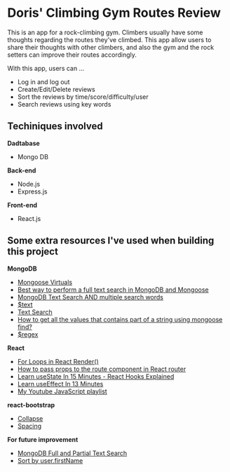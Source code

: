 # Doris' Climbing Gym Routes Review
<p>This is an app for a rock-climbing gym. Climbers usually have some thoughts regarding the routes they've climbed. This app allow users to share their thoughts with other climbers, and also the gym and the rock setters can improve their routes accordingly.</p>

With this app, users can ...
- Log in and log out
- Create/Edit/Delete reviews
- Sort the reviews by time/score/difficulty/user
- Search reviews using key words

## Techiniques involved

**Dadtabase**
- Mongo DB

**Back-end**
- Node.js
- Express.js

**Front-end**
- React.js


## Some extra resources I've used when building this project

**MongoDB**
- [Mongoose Virtuals](https://mongoosejs.com/docs/tutorials/virtuals.html)
- [Best way to perform a full text search in MongoDB and Mongoose](https://stackoverflow.com/questions/28775051/best-way-to-perform-a-full-text-search-in-mongodb-and-mongoose)
- [MongoDB Text Search AND multiple search words](https://stackoverflow.com/questions/16902674/mongodb-text-search-and-multiple-search-words)
- [$text](https://docs.mongodb.com/manual/reference/operator/query/text/)
- [Text Search](https://docs.mongodb.com/manual/text-search/)
- [How to get all the values that contains part of a string using mongoose find?](https://stackoverflow.com/questions/26814456/how-to-get-all-the-values-that-contains-part-of-a-string-using-mongoose-find/26814550)
- [$regex](https://docs.mongodb.com/manual/reference/operator/query/regex/)

**React**
- [For Loops in React Render() ](https://blog.cloudboost.io/for-loops-in-react-render-no-you-didnt-6c9f4aa73778)
- [How to pass props to the route component in React router](https://learnwithparam.com/blog/how-to-pass-props-in-react-router/)
- [Learn useState In 15 Minutes - React Hooks Explained](https://youtu.be/O6P86uwfdR0)
- [Learn useEffect In 13 Minutes](https://youtu.be/0ZJgIjIuY7U)
- [My Youtube JavaScript playlist](https://www.youtube.com/playlist?list=PLGJCm9G_CnBCHhwjuOGF1DFecvekuLzLF)

**react-bootstrap**
- [Collapse](https://react-bootstrap.github.io/utilities/transitions/#collapse)
- [Spacing](https://getbootstrap.com/docs/4.5/utilities/spacing/)

**For future improvement**
- [MongoDB Full and Partial Text Search](https://stackoverflow.com/questions/44833817/mongodb-full-and-partial-text-search)
- [Sort by user.firstName](https://stackoverflow.com/questions/50310214/sort-not-working-at-all-mongoose/50310405)